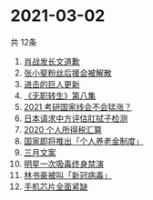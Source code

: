 # 2021-03-02
  共 12条

  <!-- BEGIN -->
  <!-- 最后更新时间:Tue Mar 02 2021 04:11:45 GMT+0000 (Coordinated Universal Time) -->
  1. [肖战发长文道歉](https://www.zhihu.com/search?q=肖战)
1. [张小斐粉丝后援会被解散](https://www.zhihu.com/search?q=张小斐)
1. [进击的巨人更新](https://www.zhihu.com/search?q=进击的巨人)
1. [《无职转生》第八集](https://www.zhihu.com/search?q=无职转生)
1. [2021 考研国家线会不会猛涨？](https://www.zhihu.com/search?q=考研国家线)
1. [日本请求中方评估肛拭子检测](https://www.zhihu.com/search?q=肛拭子)
1. [2020 个人所得税汇算](https://www.zhihu.com/search?q=个人所得税)
1. [国家即将推出「个人养老金制度」](https://www.zhihu.com/search?q=养老金)
1. [三月文案](https://www.zhihu.com/search?q=三月文案)
1. [明星一次吸毒终身禁演](https://www.zhihu.com/search?q=明星吸毒)
1. [林书豪被叫「新冠病毒」](https://www.zhihu.com/search?q=林书豪)
1. [手机芯片全面紧缺](https://www.zhihu.com/search?q=芯片短缺)
  <!-- END -->
  